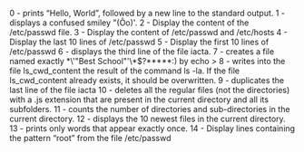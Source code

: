 0 - prints “Hello, World”, followed by a new line to the standard output.
1 - displays a confused smiley "(Ôo)'.
2 - Display the content of the /etc/passwd file.
3 - Display the content of /etc/passwd and /etc/hosts
4 - Display the last 10 lines of /etc/passwd
5 - Display the first 10 lines of /etc/passwd
6 - displays the third line of the file iacta.
7 - creates a file named exactly \*\\'"Best School"\'\\*$\?\*\*\*\*\*:) by echo >
8 -  writes into the file ls_cwd_content the result of the command ls -la. If the file ls_cwd_content already exists, it should be overwritten.
9 - duplicates the last line of the file iacta
10 - deletes all the regular files (not the directories) with a .js extension that are present in the current directory and all its subfolders.
11 - counts the number of directories and sub-directories in the current directory.
12 - displays the 10 newest files in the current directory.
13 - prints only words that appear exactly once.
14 - Display lines containing the pattern “root” from the file /etc/passwd

